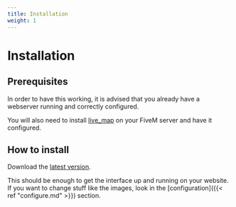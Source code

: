 ```yaml
---
title: Installation
weight: 1
---
```

# Installation

## Prerequisites

In order to have this working, it is advised that you already have a webserver running and correctly configured.

You will also need to install [live_map](https://github.com/TGRHavoc/live_map) on your FiveM server and have it configured.


## How to install

Download the [latest version](https://github.com/TGRHavoc/live_map-interface/archive/master.zip).

This should be enough to get the interface up and running on your website. If you want to change stuff like the images, look in the [configuration]({{< ref "configure.md" >}}) section.

